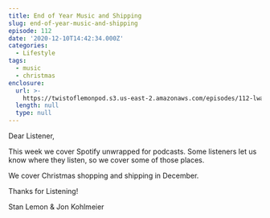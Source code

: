```yaml
---
title: End of Year Music and Shipping
slug: end-of-year-music-and-shipping
episode: 112
date: '2020-12-10T14:42:34.000Z'
categories:
  - Lifestyle
tags:
  - music
  - christmas
enclosure:
  url: >-
    https://twistoflemonpod.s3.us-east-2.amazonaws.com/episodes/112-lwatol-20201210.mp3
  length: null
  type: null
---
```


Dear Listener,

This week we cover Spotify unwrapped for podcasts. Some listeners let us know where they listen, so we cover some of those places.

We cover Christmas shopping and shipping in December.

Thanks for Listening!

Stan Lemon & Jon Kohlmeier
